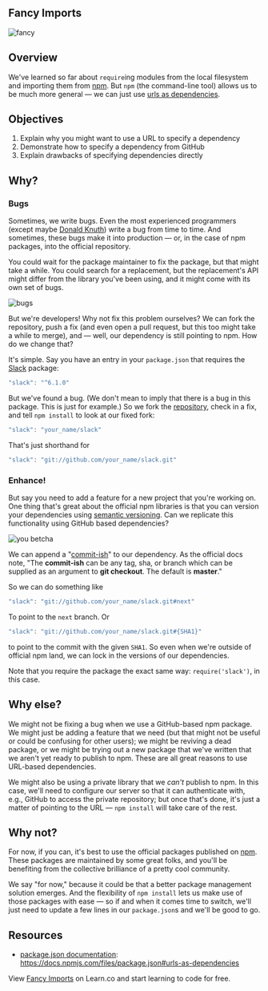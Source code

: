Fancy Imports
---

![fancy](http://i.giphy.com/sEueensqIsLpm.gif)

## Overview

We've learned so far about `require`ing modules from the local filesystem and importing them from [npm](http://npmjs.org/). But `npm` (the command-line tool) allows us to be much more general — we can just use [urls as dependencies](https://docs.npmjs.com/files/package.json#urls-as-dependencies).

## Objectives

1. Explain why you might want to use a URL to specify a dependency
2. Demonstrate how to specify a dependency from GitHub
3. Explain drawbacks of specifying dependencies directly

## Why?

### Bugs

Sometimes, we write bugs. Even the most experienced programmers (except maybe [Donald Knuth](https://en.wikipedia.org/wiki/Donald_Knuth)) write a bug from time to time. And sometimes, these bugs make it into production — or, in the case of npm packages, into the official repository.

You could wait for the package maintainer to fix the package, but that might take a while. You could search for a replacement, but the replacement's API might differ from the library you've been using, and it might come with its own set of bugs.

![bugs](http://i.giphy.com/oSUtmrhRz5te0.gif)

But we're developers! Why not fix this problem ourselves? We can fork the repository, push a fix (and even open a pull request, but this too might take a while to merge), and — well, our dependency is still pointing to npm. How do we change that?

It's simple. Say you have an entry in your `package.json` that requires the [Slack](https://www.npmjs.com/package/slack) package:

```javascript
"slack": "^6.1.0"
```

But we've found a bug. (We don't mean to imply that there is a bug in this package. This is just for example.) So we fork the [repository](https://github.com/smallwins/slack), check in a fix, and tell `npm install` to look at our fixed fork:

```javascript
"slack": "your_name/slack"
```

That's just shorthand for

```javascript
"slack": "git://github.com/your_name/slack.git"
```

### Enhance!

But say you need to add a feature for a new project that you're working on. One thing that's great about the official npm libraries is that you can version your dependencies using [semantic versioning](https://github.com/npm/node-semver). Can we replicate this functionality using GitHub based dependencies?

![you betcha](http://i.imgur.com/zxPlMFR.gif)

We can append a "[commit-ish](https://docs.npmjs.com/files/package.json#git-urls-as-dependencies)" to our dependency. As the official docs note, "The **commit-ish** can be any tag, sha, or branch which can be supplied as an argument to **git checkout**. The default is **master**."

So we can do something like

```javascript
"slack": "git://github.com/your_name/slack.git#next"
```

To point to the `next` branch. Or

```javascript
"slack": "git://github.com/your_name/slack.git#{SHA1}"
```

to point to the commit with the given `SHA1`. So even when we're outside of official npm land, we can lock in the versions of our dependencies.

Note that you require the package the exact same way: `require('slack')`, in this case.

## Why else?

We might not be fixing a bug when we use a GitHub-based npm package. We might just be adding a feature that we need (but that might not be useful or could be confusing for other users); we might be reviving a dead package, or we might be trying out a new package that we've written that we aren't yet ready to publish to npm. These are all great reasons to use URL-based dependencies.

We might also be using a private library that we _can't_ publish to npm. In this case, we'll need to configure our server so that it can authenticate with, e.g., GitHub to access the private repository; but once that's done, it's just a matter of pointing to the URL — `npm install` will take care of the rest.

## Why not?

For now, if you can, it's best to use the official packages published on [npm](https://npmjs.org). These packages are maintained by some great folks, and you'll be benefiting from the collective brilliance of a pretty cool community.

We say "for now," because it could be that a better package management solution emerges. And the flexibility of `npm install` lets us make use of those packages with ease — so if and when it comes time to switch, we'll just need to update a few lines in our `package.json`s and we'll be good to go.

## Resources

- [package.json documentation](https://docs.npmjs.com/files/package.json#urls-as-dependencies): https://docs.npmjs.com/files/package.json#urls-as-dependencies

<p class='util--hide'>View <a href='https://learn.co/lessons/node-js-fancy-imports'>Fancy Imports</a> on Learn.co and start learning to code for free.</p>
